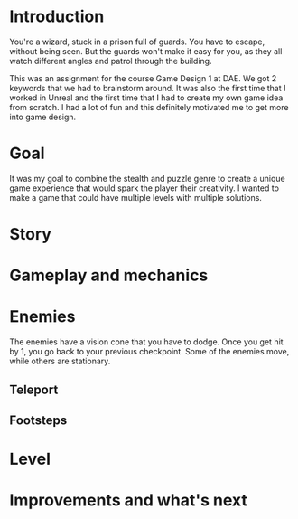 # Introduction
You're a wizard, stuck in a prison full of guards. You have to escape, without being seen. But the guards won't make it easy for you, as they all watch different angles and patrol through the building.

This was an assignment for the course Game Design 1 at DAE. We got 2 keywords that we had to brainstorm around. It was also the first time that I worked in Unreal and the first time that I had to create my own game idea from scratch. I had a lot of fun and this definitely motivated me to get more into game design. 

# Goal
It was my goal to combine the stealth and puzzle genre to create a unique game experience that would spark the player their creativity. I wanted to make a game that could have multiple levels with multiple solutions.
# Story

# Gameplay and mechanics
# Enemies
The enemies have a vision cone that you have to dodge. Once you get hit by 1, you go back to your previous checkpoint. Some of the enemies move, while others are stationary.
## Teleport
## Footsteps
# Level
# Improvements and what's next
